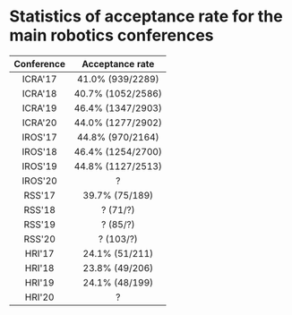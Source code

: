 Statistics of acceptance rate for the main robotics conferences
=====
| Conference | Acceptance rate | 
|:----------:|:---------------:|
|ICRA'17 | 41.0% (939/2289) |
|ICRA'18 | 40.7% (1052/2586) |
|ICRA'19 | 46.4% (1347/2903) |
|ICRA'20 | 44.0% (1277/2902) |
|IROS'17 | 44.8% (970/2164) |
|IROS'18 | 46.4% (1254/2700) |
|IROS'19 | 44.8% (1127/2513) |
|IROS'20 | ? |
|RSS'17 | 39.7% (75/189) |
|RSS'18 | ? (71/?) |
|RSS'19 | ? (85/?) |
|RSS'20 | ? (103/?) |
|HRI'17 | 24.1% (51/211) | 
|HRI'18 | 23.8% (49/206) | 
|HRI'19 | 24.1% (48/199) | 
|HRI'20 | ? | 
